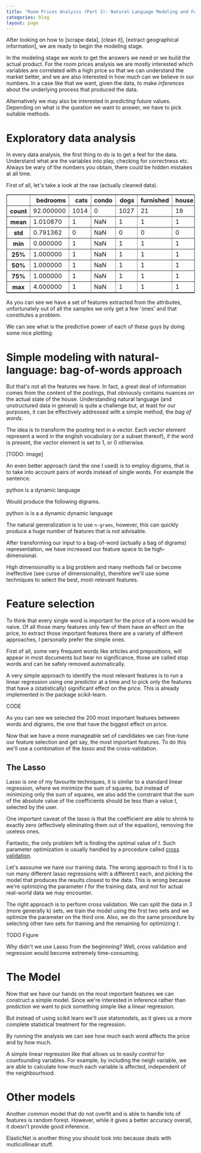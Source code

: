 ```yaml
---
title: "Room Prices Analysis (Part 3): Natural Language Modeling and Feature Selection with bag-of-words approach in Python."
categories: blog
layout: page
---
```


After looking on how to [scrape data], [clean it], [extract geographical information], we are ready to begin the modeling stage.

In the modeling stage we work to get the answers we need or we build the actual product. For the room prices analysis we are mostly interested which variables are correlated with a high price so that we can understand the market better, and we are also interested in how much can we believe in our numbers. In a case like that we want, given the data, to make *inferences* about the underlying process that produced the data.

Alternatively we may also be interested in *predicting* future values. Depending on what is the question we want to answer, we have to pick suitable methods.

# Exploratory data analysis

In every data analysis, the first thing to do is to get a feel for the data. Understand what are the variables into play, checking for correctness etc. Always be wary of the numbers you obtain, there could be hidden mistakes at all time.

First of all, let's take a look at the raw (actually cleaned data).

<table border="1" class="dataframe">
  <thead>
    <tr style="text-align: right;">
      <th></th>
      <th>bedrooms</th>
      <th>cats</th>
      <th>condo</th>
      <th>dogs</th>
      <th>furnished</th>
      <th>house</th>
      <th>latitude</th>
      <th>laundry</th>
      <th>longitude</th>
      <th>post_id</th>
      <th>price</th>
      <th>size_ft2</th>
    </tr>
  </thead>
  <tbody>
    <tr>
      <th>count</th>
      <td> 92.000000</td>
      <td> 1014</td>
      <td>  0</td>
      <td> 1027</td>
      <td> 21</td>
      <td> 19</td>
      <td> 15013.000000</td>
      <td> 18276</td>
      <td> 15013.000000</td>
      <td> 2.324600e+04</td>
      <td> 15438.000000</td>
      <td>   5089.000000</td>
    </tr>
    <tr>
      <th>mean</th>
      <td>  1.010870</td>
      <td>    1</td>
      <td>NaN</td>
      <td>    1</td>
      <td>  1</td>
      <td>  1</td>
      <td>    49.257344</td>
      <td>     1</td>
      <td>  -123.093584</td>
      <td> 4.940029e+09</td>
      <td>   654.075657</td>
      <td>    869.664767</td>
    </tr>
    <tr>
      <th>std</th>
      <td>  0.791362</td>
      <td>    0</td>
      <td>NaN</td>
      <td>    0</td>
      <td>  0</td>
      <td>  0</td>
      <td>     0.071436</td>
      <td>     0</td>
      <td>     0.509354</td>
      <td> 2.181358e+07</td>
      <td>   189.294457</td>
      <td>   4101.154188</td>
    </tr>
    <tr>
      <th>min</th>
      <td>  0.000000</td>
      <td>    1</td>
      <td>NaN</td>
      <td>    1</td>
      <td>  1</td>
      <td>  1</td>
      <td>    43.652228</td>
      <td>     1</td>
      <td>  -124.520477</td>
      <td> 4.874334e+09</td>
      <td>   300.000000</td>
      <td>      1.000000</td>
    </tr>
    <tr>
      <th>25%</th>
      <td>  1.000000</td>
      <td>    1</td>
      <td>NaN</td>
      <td>    1</td>
      <td>  1</td>
      <td>  1</td>
      <td>    49.240830</td>
      <td>     1</td>
      <td>  -123.132071</td>
      <td> 4.922212e+09</td>
      <td>   500.000000</td>
      <td>    189.000000</td>
    </tr>
    <tr>
      <th>50%</th>
      <td>  1.000000</td>
      <td>    1</td>
      <td>NaN</td>
      <td>    1</td>
      <td>  1</td>
      <td>  1</td>
      <td>    49.261026</td>
      <td>     1</td>
      <td>  -123.108394</td>
      <td> 4.938610e+09</td>
      <td>   600.000000</td>
      <td>    740.000000</td>
    </tr>
    <tr>
      <th>75%</th>
      <td>  1.000000</td>
      <td>    1</td>
      <td>NaN</td>
      <td>    1</td>
      <td>  1</td>
      <td>  1</td>
      <td>    49.278292</td>
      <td>     1</td>
      <td>  -123.063698</td>
      <td> 4.959753e+09</td>
      <td>   750.000000</td>
      <td>   1000.000000</td>
    </tr>
    <tr>
      <th>max</th>
      <td>  4.000000</td>
      <td>    1</td>
      <td>NaN</td>
      <td>    1</td>
      <td>  1</td>
      <td>  1</td>
      <td>    49.823690</td>
      <td>     1</td>
      <td>   -79.380315</td>
      <td> 4.979569e+09</td>
      <td>  1500.000000</td>
      <td> 145085.000000</td>
    </tr>
  </tbody>
</table>

As you can see we have a set of features extracted from the attributes, unfortunately out of all the samples we only get a few 'ones' and that constitutes a problem.

We can see what is the predictive power of each of these guys by doing some nice plotting.

# Simple modeling with natural-language: bag-of-words approach

But that's not all the features we have. In fact, a great deal of information comes from the content of the postings, that obviously contains nuances on the actual state of the house. Understanding natural language (and unstructured data in general) is quite a challenge but, at least for our purposes, it can be effectively addressed with a simple method, the *bag of words*.

The idea is to transform the posting text in a vector. Each vector element represent a word in the english vocabulary (or a subset thereof), if the word is present, the vector element is set to 1, or 0 otherwise.

[TODO: image]

An even better approach (and the one I used) is to employ digrams, that is to take into account pairs of words instead of single words. For example the sentence.

   python is a dynamic language

Would produce the following digrams.

   python is
   is a
   a dynamic
   dynamic language

The natural generalization is to use ``n-grams``, however, this can quickly produce a huge number of features that is not advisable.

After transforming our input to a bag-of-word (actually a bag of digrams) representation, we have increased our feature space to be high-dimensional.

High dimensionality is a big problem and many methods fail or become ineffective (see curse of dimensionality), therefore we'll use some techniques to select the best, most-relevant features.

# Feature selection

To think that every single word is important for the price of a room would be naive. Of all those many features only few of them have an effect on the price, to extract those important features there are a variety of different approaches, I personally prefer the simple ones.

First of all, some very frequent words like articles and prepositions, will appear in most documents but bear no significance, those are called stop words and can be safely removed automatically.

A very simple approach to identify the most relevant features is to run a linear regression using one predictor at a time and to pick only the features that have a (statistically) significant effect on the price. This is already implemented in the package scikit-learn.

CODE

As you can see we selected the 200 most important features between words and digrams, the one that have the biggest effect on price.

Now that we have a more manageable set of candidates we can fine-tune our feature selection and get say, the most important features. To do this we'll use a combination of the *lasso* and the cross-validation.

## The Lasso

Lasso is one of my favourite techniques, it is similar to a standard linear regression, where we minimize the sum of squares, but instead of minimizing only the sum of squares, we also add the constraint that the sum of the absolute value of the coefficients should be less than a value *t*, selected by the user.

One important caveat of the lasso is that the coefficient are able to shrink to exactly zero (effectively eliminating them out of the equation), removing the useless ones.

Fantastic, the only problem left is finding the optimal value of *t*. Such parameter optimization is usually handled by a procedure called [cross validation](TODO).

Let's aassume we have our training data. The wrong approach to find *t* is to run many different lasso regressions with a different t each, and picking the model that produces the results closest to the data. This is wrong because we're optimizing the parameter *t* for the training data, and not for actual real-world data we may encounter.

The right approach is to perform cross validation. We can split the data in 3 (more generally k) sets, we train the model using the first two sets and we optimize the parameter on the third one. Also, we do the same procedure by selecting other two sets for training and the remaining for optimizing *t*.

TODO Figure

Why didn't we use Lasso from the beginnning? Well, cross validation and regression would become extremely time-consuming.

# The Model

Now that we have our hands on the most important features we can construct a simple model. Since we're interested in inference rather than prediction we want to pick something simple like a linear regression.

But instead of using scikit learn we'll use statsmodels, as it gives us a more complete statistical treatment for the regression.

By running the analysis we can see how much each word affects the price and by how much.

A simple linear regression like that allows us to easily *control* for counfounding variables. For example, by including the neigh variable, we are able to calculate how much each variable is affected, independent of the neighbourhood.

# Other models

Another common model that do not overfit and is able to handle lots of features is random forest. However, while it gives a better accuracy overall, it doesn't provide good inference.

ElasticNet is another thing you should look into because deals with mutlicollinear stuff.
